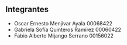 ## Integrantes 
- Oscar Ernesto Menjivar Ayala 00068422
- Gabriela Sofía Quinteros Ramírez 00060422
- Fabio Alberto Mijango Serrano 00156022
